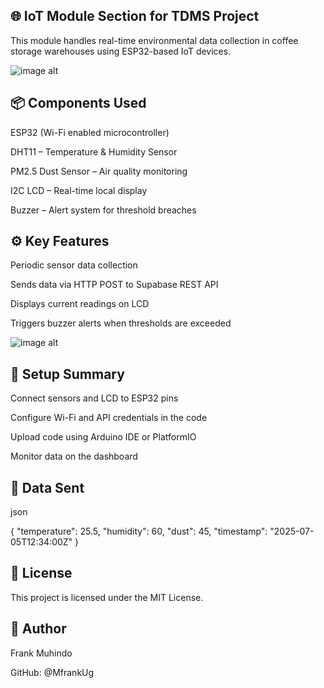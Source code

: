 ## 🌐 IoT Module Section for  TDMS Project
This module handles real-time environmental data collection in coffee storage warehouses using ESP32-based IoT devices.


![image alt](https://github.com/MfrankUg/TemperatureAndDustMonitoringSystem/blob/d6115d99a769bcdaa017347da03baf8583209e81/system.jpg)

## 📦 Components Used
ESP32 (Wi-Fi enabled microcontroller)

DHT11 – Temperature & Humidity Sensor

PM2.5 Dust Sensor – Air quality monitoring

I2C LCD – Real-time local display

Buzzer – Alert system for threshold breaches

## ⚙️ Key Features
Periodic sensor data collection

Sends data via HTTP POST to Supabase REST API

Displays current readings on LCD

Triggers buzzer alerts when thresholds are exceeded

![image alt](https://github.com/MfrankUg/TemperatureAndDustMonitoringSystem/blob/8a42354803c0a8d224fa2d5c2ec76c195762e87a/iot%20image.jpg)

## 🔌 Setup Summary
Connect sensors and LCD to ESP32 pins

Configure Wi-Fi and API credentials in the code

Upload code using Arduino IDE or PlatformIO

Monitor data on the dashboard

## 📡 Data Sent
json

{
  "temperature": 25.5,
  "humidity": 60,
  "dust": 45,
  "timestamp": "2025-07-05T12:34:00Z"
}

## 📄 License
This project is licensed under the MIT License.

## 🙋 Author
Frank Muhindo

GitHub: @MfrankUg




